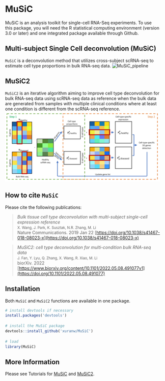 # MuSiC
MuSiC is an analysis toolkit for single-cell RNA-Seq experiments. To use this package, you will need the R statistical computing environment (version 3.0 or later) and one integrated package available through Github.

## Multi-subject Single Cell deconvolution (MuSiC)
`MuSiC` is a deconvolution method that utilizes cross-subject scRNA-seq to estimate cell type proportions in bulk RNA-seq data.
![MuSiC\_pipeline](./articles/images/FigureMethod.jpg)

## MuSiC2
`MuSiC2` is an iterative algorithm aiming to improve cell type deconvolution for bulk RNA-seq data using scRNA-seq data as reference when the bulk data are generated from samples with multiple clinical conditions where at least one condition is different from the scRNA-seq reference.
![MuSiC2](./articles/images/MuSiC2.jpg)


How to cite `MuSiC`
-------------------
Please cite the following publications:

> *Bulk tissue cell type deconvolution with multi-subject single-cell expression reference*<br />
> <small>X. Wang, J. Park, K. Susztak, N.R. Zhang, M. Li<br /></small>
> Nature Communications. 2019 Jan 22 [https://doi.org/10.1038/s41467-018-08023-x](https://doi.org/10.1038/s41467-018-08023-x) 

> *MuSiC2: cell type deconvolution for multi-condition bulk RNA-seq data*<br />
> <small>J. Fan, Y. Lyu, Q. Zhang, X. Wang, R. Xiao, M. Li<br /></small>
> biorXiv. 2022 [https://www.biorxiv.org/content/10.1101/2022.05.08.491077v1](https://doi.org/10.1101/2022.05.08.491077)

Installation
------------
Both `MuSiC` and `MuSiC2` functions are available in one package.
``` r
# install devtools if necessary
install.packages('devtools')

# install the MuSiC package
devtools::install_github('xuranw/MuSiC')

# load
library(MuSiC)
```

More Information
-----------------
Please see Tutorials for [MuSiC](http://xuranw.github.io/MuSiC/articles/MuSiC.html) and [MuSiC2](http://xuranw.github.io/MuSiC/articles/pages/MuSiC2.html).
